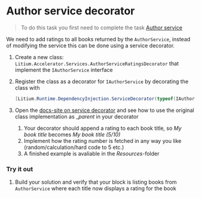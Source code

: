 # Author service decorator

> To do this task you first need to complete the task [Author service](../Author%20service)

We need to add ratings to all books returned by the `AuthorService`, instead of modifying the service this can be done using a service decorator.

1. Create a new class: `Litium.Accelerator.Services.AuthorServiceRatingsDecorator` that implement the `IAuthorService` interface

1. Register the class as a decorator for `IAuthorService` by decorating the class with 
    ```C#
    [Litium.Runtime.DependencyInjection.ServiceDecorator(typeof(IAuthorService))]
    ```
1. Open the [docs-site on service decorator](https://docs.litium.com/documentation/architecture/dependency-injection/service-decorator) and see how to use the original class implementation as __parent_ in your decorator
    1. Your decorator should append a rating to each book title, so _My book title_ becomes _My book title (5/10)_
    1. Implement how the rating number is fetched in any way you like (random/calculation/hard code to 5 etc.)
    1. A finished example is avaliable in the _Resources_-folder

### Try it out

1. Build your solution and verify that your block is listing books from `AuthorService` where each title now displays a rating for the book